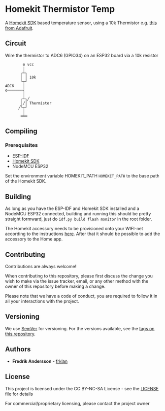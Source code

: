 # Homekit Thermistor Temp

A [Homekit SDK](https://github.com/espressif/esp-homekit-sdk) based temperature sensor, using a 10k Thermistor e.g. [this from Adafruit](https://www.adafruit.com/product/372).

## Circuit

Wire the thermistor to ADC6 (GPIO34) on an ESP32 board via a 10k resistor

```
        o vcc
        │
       ┌┴┐
       │ │ 10k
       └┬┘
ADC6    │
o───────┤
        │
       ┌┴┐╱
       │╱│ Thermistor
      ╱└┬┘
        │
       ═╧═
```

## Compiling

### Prerequisites

- [ESP-IDF](https://github.com/espressif/esp-idf)
- [Homekit SDK](https://github.com/espressif/esp-homekit-sdk) 
- NodeMCU ESP32

Set the environment variable HOMEKIT_PATH ```HOMEKIT_PATH``` to the base path of the Homekit SDK.


## Building

As long as you have the ESP-IDF and Homekit SDK installed and a NodeMCU ESP32 connected, building and running this should be pretty straight formward, just do ```idf.py build flash monitor``` in the root folder.

The Homekit accessory needs to be provisioned onto your WIFI-net according to the instructions [here](https://docs.espressif.com/projects/esp-idf/en/latest/esp32/api-reference/provisioning/provisioning.html#provisioning-tools). After that it should be possible to add the accessory to the Home app.

## Contributing

Contributions are always welcome!

When contributing to this repository, please first discuss the change you wish to make via the issue tracker, email, or any other method with the owner of this repository before making a change.

Please note that we have a code of conduct, you are required to follow it in all your interactions with the project.

## Versioning

We use [SemVer](http://semver.org/) for versioning. For the versions available, see the [tags on this repository](https://github.com/frklan/[TBD]/tags).

## Authors

* **Fredrik Andersson** - [frklan](https://github.com/frklan)

## License

This project is licensed under the CC BY-NC-SA License - see the [LICENSE](LICENSE) file for details

For commercial/proprietary licensing, please contact the project owner
